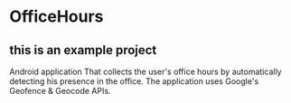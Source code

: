 # OfficeHours
## this is an example project
Android application That collects the user's office hours by automatically detecting his presence in the office.
The application uses Google's Geofence & Geocode APIs.


